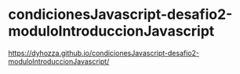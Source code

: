# condicionesJavascript-desafio2-moduloIntroduccionJavascript

https://dyhozza.github.io/condicionesJavascript-desafio2-moduloIntroduccionJavascript/
